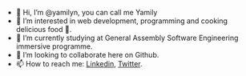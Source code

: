- 👋 Hi, I’m @yamilyn, you can call me Yamily
- 👀 I’m interested in web development, programming and cooking delicious food 🤤.
- 🌱 I’m currently studying at General Assembly Software Engineering immersive programme.
- 💞️ I’m looking to collaborate here on Github.
- 📫 How to reach me: [Linkedin](https://www.linkedin.com/in/yamilybenigni/), [Twitter](https://twitter.com/yamilysousa).

<!---
yamilyn/yamilyn is a ✨ special ✨ repository because its `README.md` (this file) appears on your GitHub profile.
You can click the Preview link to take a look at your changes.
--->
